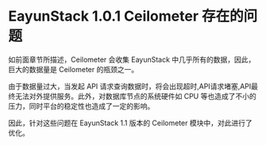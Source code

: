 # EayunStack 1.0.1 Ceilometer 存在的问题

如前面章节所描述，Ceilometer 会收集 EayunStack 中几乎所有的数据，因此，巨大的数据量是 Ceilometer 的瓶颈之一。

由于数据量过大，当发起 API 请求查询数据时，将会出现超时,API请求堵塞,API最终无法对外提供服务。此外，对数据库节点的系统硬件如 CPU 等也造成了不小的压力，同时平台的稳定性也造成了一定的影响。

因此，针对这些问题在 EayunStack 1.1 版本的 Ceilometer 模块中，对此进行了优化。
